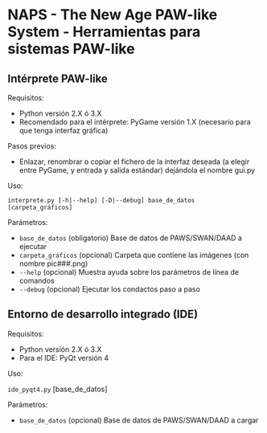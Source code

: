 NAPS - The New Age PAW-like System - Herramientas para sistemas PAW-like
=========================================================================

Intérprete PAW-like
-------------------

Requisitos:

- Python versión 2.X ó 3.X
- Recomendado para el intérprete: PyGame versión 1.X (necesario para que tenga interfaz gráfica)

Pasos previos:

- Enlazar, renombrar o copiar el fichero de la interfaz deseada (a elegir entre PyGame, y entrada y salida estándar) dejándola el nombre gui.py

Uso:

``interprete.py [-h|--help] [-D|--debug] base_de_datos [carpeta_gráficos]``

Parámetros:

- ``base_de_datos`` (obligatorio) Base de datos de PAWS/SWAN/DAAD a ejecutar
- ``carpeta_gráficos`` (opcional) Carpeta que contiene las imágenes (con nombre pic###.png)
- ``--help`` (opcional) Muestra ayuda sobre los parámetros de línea de comandos
- ``--debug`` (opcional) Ejecutar los condactos paso a paso


Entorno de desarrollo integrado (IDE)
-------------------------------------

Requisitos:

- Python versión 2.X ó 3.X
- Para el IDE: PyQt versión 4

Uso:

``ide_pyqt4.py`` [base_de_datos]

Parámetros:

- ``base_de_datos`` (opcional) Base de datos de PAWS/SWAN/DAAD a cargar
